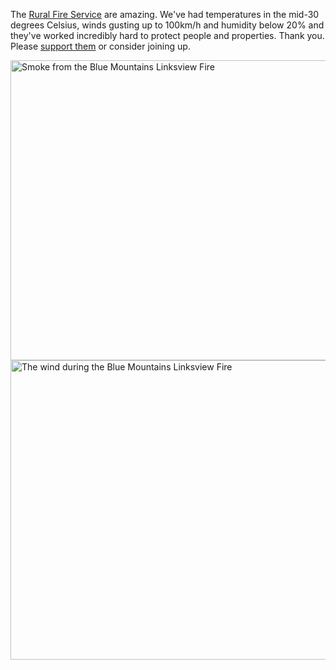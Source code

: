 <!--
.. link: 
.. description: 
.. tags: 
.. date: 2013/10/24 18:24:09
.. spellcheck_exceptions: 
.. title: NSW Fires
.. slug: nsw-fires
.. _smoke_page: http://www.flickr.com/photos/edwin_steele/10391713355/
.. _wind_page: http://www.flickr.com/photos/edwin_steele/10398767634/
-->


The [Rural Fire Service](http://www.rfs.nsw.gov.au) are amazing. We've had temperatures in the mid-30 degrees Celsius, winds gusting up to 100km/h and humidity below 20% and they've worked incredibly hard to protect people and properties. Thank you. Please [support them](http://www.rfs.nsw.gov.au/dsp_content.cfm?cat_id=4541) or consider joining up.

<a class="reference external image-reference" href="http://www.flickr.com/photos/edwin_steele/10391713355/"><img alt="Smoke from the Blue Mountains Linksview Fire" src="https://farm4.staticflickr.com/3714/10391713355_36c2139268_c.jpg" width=600 height=480 style="width: 600px; height: 480px;"></a>
<a class="reference external image-reference" href="http://www.flickr.com/photos/edwin_steele/10398767634/"><img alt="The wind during the Blue Mountains Linksview Fire" src="https://farm6.staticflickr.com/5517/10398767634_548ef5e444_z.jpg" width=600 height=479 style="width: 600px; height: 479px;"></a>
